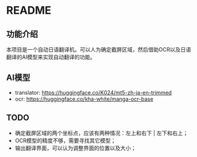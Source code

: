 # README

## 功能介绍

本项目是一个自动日语翻译机。可以人为确定截屏区域，然后借助OCR以及日语翻译的AI模型来实现自动翻译的功能。

## AI模型
- translator: https://huggingface.co/K024/mt5-zh-ja-en-trimmed
- ocr: https://huggingface.co/kha-white/manga-ocr-base

## TODO

- 确定截屏区域的两个坐标点，应该有两种情况：左上和右下 | 左下和右上；
- OCR模型的精度不够，需要寻找其它模型；
- 输出翻译界面，可以认为调整界面的位置以及大小；